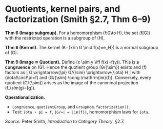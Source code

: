 # Quotients, kernel pairs, and factorization (Smith §2.7, Thm 6–9)

**Thm 6 (Image subgroup).** For a homomorphism \(f:G\to H\), the set \(f[G]\) with the
restricted operation is a subgroup of \(H\).

**Thm 8 (Kernel).** The kernel \(K=\{x\in G \mid f(x)=e_H\}\) is a normal subgroup of \(G\).

**Thm 9 (Image ≅ Quotient).**
Define \(x \sim y \iff f(x)=f(y)\). This is a **congruence** on \(G\).
Hence the quotient group \(G/{\sim}\) exists and \(f\) factors as
\[
  G \xrightarrow{\pi} G/{\sim} \xrightarrow{\iota} H
\]
with \(\iota\!\circ\!\pi=f\) and \(G/{\sim} \cong \mathrm{im}(f)\).
Conversely, every quotient \(G/{\sim}\) arises as the image of the canonical
projection \(f_\sim(g)=[g]\).

**Operationalization.**
- `Congruence`, `quotientGroup`, and `GroupHom.factorization()`.
- Test: `iota ∘ pi = f`, `|G/≈| = |im(f)|`, homomorphism laws for `iota`.

*Source:* Peter Smith, *Introduction to Category Theory*, §2.7.